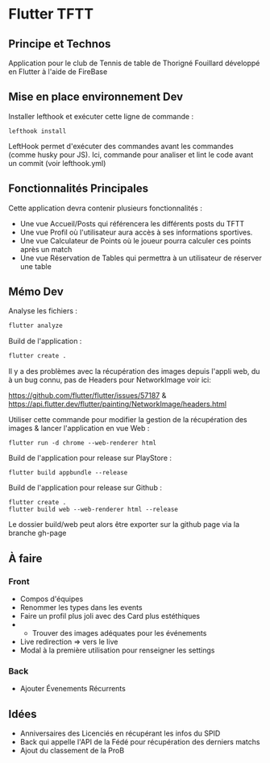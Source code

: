 # Flutter TFTT

## Principe et Technos

Application pour le club de Tennis de table de Thorigné Fouillard développé en Flutter à l'aide de FireBase

## Mise en place environnement Dev

Installer lefthook et exécuter cette ligne de commande :
```
lefthook install
```

LeftHook permet d'exécuter des commandes avant les commandes (comme husky pour JS).
Ici, commande pour analiser et lint le code avant un commit (voir lefthook.yml)

## Fonctionnalités Principales

Cette application devra contenir plusieurs fonctionnalités :
- Une vue Accueil/Posts qui référencera les différents posts du TFTT
- Une vue Profil où l'utilisateur aura accès à ses informations sportives.
- Une vue Calculateur de Points où le joueur pourra calculer ces points après un match
- Une vue Réservation de Tables qui permettra à un utilisateur de réserver une table

## Mémo Dev

Analyse les fichiers :
```sh
flutter analyze
```

Build de l'application :
```sh
flutter create . 
```

Il y a des problèmes avec la récupération des images depuis l'appli web, du à un bug connu, pas de Headers pour NetworkImage voir ici:

https://github.com/flutter/flutter/issues/57187 & https://api.flutter.dev/flutter/painting/NetworkImage/headers.html

Utiliser cette commande pour modifier la gestion de la récupération des images & lancer l'application en vue Web :
```
flutter run -d chrome --web-renderer html
```

Build de l'application pour release sur PlayStore :
```
flutter build appbundle --release
```

Build de l'application pour release sur Github :
```
flutter create .
flutter build web --web-renderer html --release
```
Le dossier build/web peut alors être exporter sur la github page via la branche gh-page

## À faire

### Front

- Compos d'équipes
- Renommer les types dans les events
- Faire un profil plus joli avec des Card plus estéthiques
- - Trouver des images adéquates pour les événements
- Live redirection => vers le live
- Modal à la première utilisation pour renseigner les settings

### Back

- Ajouter Évenements Récurrents

## Idées

- Anniversaires des Licenciés en récupérant les infos du SPID
- Back qui appelle l'API de la Fédé pour récupération des derniers matchs
- Ajout du classement de la ProB
